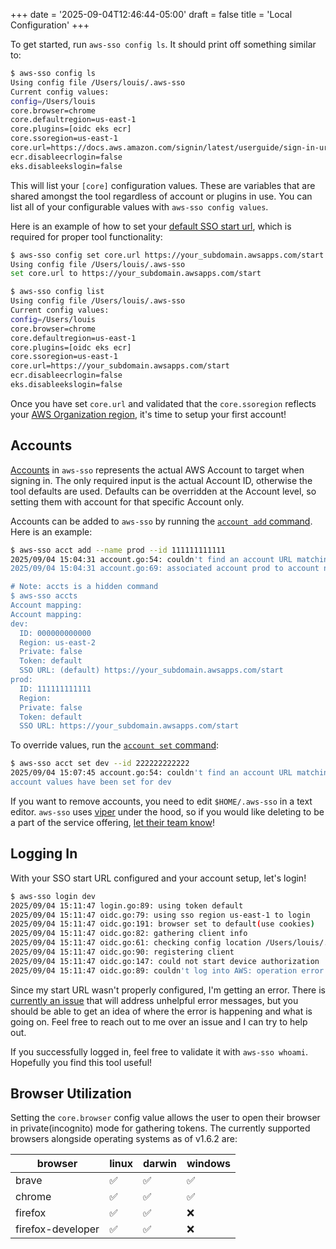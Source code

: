 +++
date = '2025-09-04T12:46:44-05:00'
draft = false
title = 'Local Configuration'
+++

To get started, run `aws-sso config ls`. It should print off something similar
to:

```bash
$ aws-sso config ls
Using config file /Users/louis/.aws-sso
Current config values:
config=/Users/louis
core.browser=chrome
core.defaultregion=us-east-1
core.plugins=[oidc eks ecr]
core.ssoregion=us-east-1
core.url=https://docs.aws.amazon.com/signin/latest/userguide/sign-in-urls-defined.html
ecr.disableecrlogin=false
eks.disableekslogin=false
```

This will list your `[core]` configuration values. These are variables that are
shared amongst the tool regardless of account or plugins in use. You can list
all of your configurable values with `aws-sso config values`.

Here is an example of how to set your [default SSO start url][], which is
required for proper tool functionality:

```bash
$ aws-sso config set core.url https://your_subdomain.awsapps.com/start
Using config file /Users/louis/.aws-sso
set core.url to https://your_subdomain.awsapps.com/start

$ aws-sso config list
Using config file /Users/louis/.aws-sso
Current config values:
config=/Users/louis
core.browser=chrome
core.defaultregion=us-east-1
core.plugins=[oidc eks ecr]
core.ssoregion=us-east-1
core.url=https://your_subdomain.awsapps.com/start
ecr.disableecrlogin=false
eks.disableekslogin=false
```

Once you have set `core.url` and validated that the `core.ssoregion` reflects
your [AWS Organization region][], it's time to setup your first account!

## Accounts

[Accounts][] in `aws-sso` represents the actual AWS Account to target when
signing in. The only required input is the actual Account ID, otherwise the tool
defaults are used. Defaults can be overridden at the Account level, so setting
them with account for that specific Account only.

Accounts can be added to `aws-sso` by running the [`account add` command][].
Here is an example:

```bash
$ aws-sso acct add --name prod --id 111111111111
2025/09/04 15:04:31 account.go:54: couldn't find an account URL matching profile , using core default...
2025/09/04 15:04:31 account.go:69: associated account prod to account number 111111111111

# Note: accts is a hidden command
$ aws-sso accts
Account mapping:
Account mapping:
dev:
  ID: 000000000000
  Region: us-east-2
  Private: false
  Token: default
  SSO URL: (default) https://your_subdomain.awsapps.com/start
prod:
  ID: 111111111111
  Region: 
  Private: false
  Token: default
  SSO URL: https://your_subdomain.awsapps.com/start
```

To override values, run the [`account set` command][]:

```bash
$ aws-sso acct set dev --id 222222222222
2025/09/04 15:07:45 account.go:54: couldn't find an account URL matching profile , using core default...
account values have been set for dev
```

If you want to remove accounts, you need to edit `$HOME/.aws-sso` in a text
editor. `aws-sso` uses [viper][] under the hood, so if you would like deleting
to be a part of the service offering, [let their team know][]!

## Logging In

With your SSO start URL configured and your account setup, let's login!

```bash
$ aws-sso login dev
2025/09/04 15:11:47 login.go:89: using token default
2025/09/04 15:11:47 oidc.go:79: using sso region us-east-1 to login
2025/09/04 15:11:47 oidc.go:191: browser set to default(use cookies)
2025/09/04 15:11:47 oidc.go:82: gathering client info
2025/09/04 15:11:47 oidc.go:61: checking config location /Users/louis/.aws/sso/cache/hash-redacted.json
2025/09/04 15:11:47 oidc.go:90: registering client
2025/09/04 15:11:47 oidc.go:147: could not start device authorization
2025/09/04 15:11:47 oidc.go:89: couldn't log into AWS: operation error SSO OIDC: StartDeviceAuthorization, https response error StatusCode: 400, RequestID: 02bd42e4-ea7a-42f4-8328-9b61d95f7761, InvalidRequestException:
```

Since my start URL wasn't properly configured, I'm getting an error. There is
[currently an issue][issue #626] that will address unhelpful error messages, but
you should be able to get an idea of where the error is happening and what is
going on. Feel free to reach out to me over an issue and I can try to help out.

If you successfully logged in, feel free to validate it with `aws-sso whoami`.
Hopefully you find this tool useful!

## Browser Utilization

Setting the `core.browser` config value allows the user to open their browser in
private(incognito) mode for gathering tokens. The currently supported browsers
alongside operating systems as of v1.6.2 are:

browser           | linux | darwin | windows
 ---------------- | ----- | ------ | -------
brave             | ✅    | ✅     | ✅
chrome            | ✅    | ✅     | ✅
firefox           | ✅    | ✅     | ❌
firefox-developer | ✅    | ✅     | ❌

[`account add` command]: ./cmds/aws-sso_account_add.md
[`account set` command]: ./cmds/aws-sso_account_set.md
[Accounts]: https://pkg.go.dev/github.com/louislef299/aws-sso/internal/account
[AWS Organization region]: https://docs.aws.amazon.com/organizations/latest/userguide/region-support.html
[default SSO start url]: https://docs.aws.amazon.com/signin/latest/userguide/sign-in-urls-defined.html
[issue #626]: https://github.com/louislef299/aws-sso/issues/626
[let their team know]: https://forms.gle/R6faU74qPRPAzchZ9
[viper]: https://pkg.go.dev/github.com/spf13/viper
